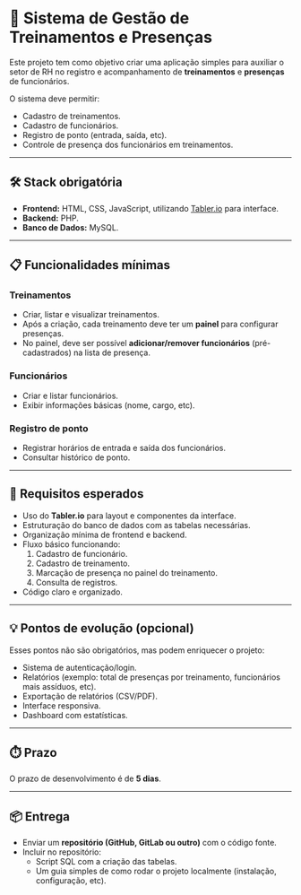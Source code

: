 # 📘 Sistema de Gestão de Treinamentos e Presenças

Este projeto tem como objetivo criar uma aplicação simples para auxiliar o setor de RH no registro e acompanhamento de **treinamentos** e **presenças** de funcionários.  

O sistema deve permitir:  
- Cadastro de treinamentos.  
- Cadastro de funcionários.  
- Registro de ponto (entrada, saída, etc).  
- Controle de presença dos funcionários em treinamentos.  

---

## 🛠️ Stack obrigatória
- **Frontend:** HTML, CSS, JavaScript, utilizando [Tabler.io](https://tabler.io/) para interface.  
- **Backend:** PHP.  
- **Banco de Dados:** MySQL.  

---

## 📋 Funcionalidades mínimas

### Treinamentos
- Criar, listar e visualizar treinamentos.  
- Após a criação, cada treinamento deve ter um **painel** para configurar presenças.  
- No painel, deve ser possível **adicionar/remover funcionários** (pré-cadastrados) na lista de presença.  

### Funcionários
- Criar e listar funcionários.  
- Exibir informações básicas (nome, cargo, etc).  

### Registro de ponto
- Registrar horários de entrada e saída dos funcionários.  
- Consultar histórico de ponto.  

---

## 🚀 Requisitos esperados
- Uso do **Tabler.io** para layout e componentes da interface.  
- Estruturação do banco de dados com as tabelas necessárias.  
- Organização mínima de frontend e backend.  
- Fluxo básico funcionando:  
  1. Cadastro de funcionário.  
  2. Cadastro de treinamento.  
  3. Marcação de presença no painel do treinamento.  
  4. Consulta de registros.  
- Código claro e organizado.  

---

## 💡 Pontos de evolução (opcional)
Esses pontos não são obrigatórios, mas podem enriquecer o projeto:  
- Sistema de autenticação/login.  
- Relatórios (exemplo: total de presenças por treinamento, funcionários mais assíduos, etc).  
- Exportação de relatórios (CSV/PDF).  
- Interface responsiva.  
- Dashboard com estatísticas.  

---

## ⏱️ Prazo
O prazo de desenvolvimento é de **5 dias**.  

---

## 📦 Entrega
- Enviar um **repositório (GitHub, GitLab ou outro)** com o código fonte.  
- Incluir no repositório:  
  - Script SQL com a criação das tabelas.  
  - Um guia simples de como rodar o projeto localmente (instalação, configuração, etc).  
